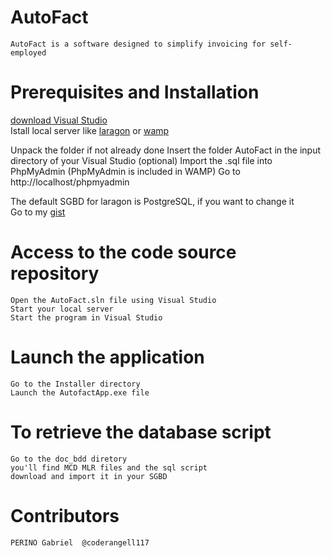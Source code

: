 AutoFact
===================================
    AutoFact is a software designed to simplify invoicing for self-employed


Prerequisites and Installation
===================================
[download Visual Studio ](https://visualstudio.microsoft.com/fr/)  
 Istall local server like [laragon](https://laragon.org/download/)  or [wamp](https://www.wampserver.com)  
    
Unpack the folder if not already done
Insert the folder AutoFact in the input directory of your Visual Studio (optional)
Import the .sql file into PhpMyAdmin (PhpMyAdmin is included in WAMP)
Go to http://localhost/phpmyadmin

The default SGBD  for laragon is PostgreSQL, if you want to change it  
Go to my [gist](https://gist.github.com/coderangel117/8ba449dd0f1328e87c93296e2b6427ce)

Access to the code source repository
===================================
    Open the AutoFact.sln file using Visual Studio
    Start your local server 
    Start the program in Visual Studio

Launch the application
===================================
    Go to the Installer directory
    Launch the AutofactApp.exe file

To retrieve the database script
===================================
    Go to the doc_bdd diretory
    you'll find MCD MLR files and the sql script
    download and import it in your SGBD
Contributors
===================================
    PERINO Gabriel  @coderangell117
